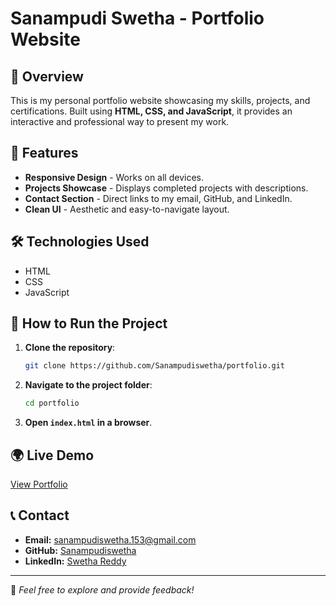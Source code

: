 # Sanampudi Swetha - Portfolio Website

## 🌟 Overview
This is my personal portfolio website showcasing my skills, projects, and certifications. Built using **HTML, CSS, and JavaScript**, it provides an interactive and professional way to present my work.

## 🚀 Features
- **Responsive Design** - Works on all devices.
- **Projects Showcase** - Displays completed projects with descriptions.
- **Contact Section** - Direct links to my email, GitHub, and LinkedIn.
- **Clean UI** - Aesthetic and easy-to-navigate layout.

## 🛠️ Technologies Used
- HTML
- CSS
- JavaScript

## 📌 How to Run the Project
1. **Clone the repository**:
   ```bash
   git clone https://github.com/Sanampudiswetha/portfolio.git
   ```
2. **Navigate to the project folder**:
   ```bash
   cd portfolio
   ```
3. **Open `index.html` in a browser**.

## 🌍 Live Demo
[View Portfolio](https://sanampudiswetha.github.io/portfolio/)

## 📞 Contact
- **Email:** sanampudiswetha.153@gmail.com  
- **GitHub:** [Sanampudiswetha](https://github.com/Sanampudiswetha)  
- **LinkedIn:** [Swetha Reddy](https://www.linkedin.com/in/swetha-reddy-/)

---
📌 *Feel free to explore and provide feedback!*

